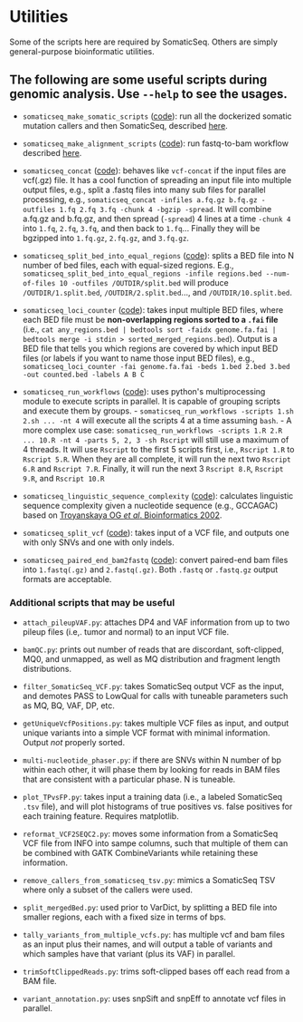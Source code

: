 # Utilities

Some of the scripts here are required by SomaticSeq. Others are simply
general-purpose bioinformatic utilities.

## The following are some useful scripts during genomic analysis. Use `--help` to see the usages.

-   `somaticseq_make_somatic_scripts`
    ([code](dockered_pipelines/makeSomaticScripts.py)): run all the dockerized 
    somatic mutation callers and then SomaticSeq, described
    [here](dockered_pipelines/README.md).

-   `somaticseq_make_alignment_scripts`
    ([code](dockered_pipelines/makeAlignmentScripts.py)):
    run fastq-to-bam workflow described [here](dockered_pipelines/README.md).

-   `somaticseq_concat` ([code](../genomic_file_parsers/concat.py)): behaves
    like `vcf-concat` if the input files are vcf(.gz) file. It has a cool
    function of spreading an input file into multiple output files, e.g., split
    a .fastq files into many sub files for parallel processing, e.g.,
    `somaticseq_concat -infiles a.fq.gz b.fq.gz -outfiles 1.fq 2.fq 3.fq -chunk 4 -bgzip -spread`.
    It will combine a.fq.gz and b.fq.gz, and then spread (`-spread`) 4 lines at
    a time `-chunk 4` into `1.fq`, `2.fq`, `3.fq`, and then back to `1.fq`...
    Finally they will be bgzipped into `1.fq.gz`, `2.fq.gz`, and `3.fq.gz`.

-   `somaticseq_split_bed_into_equal_regions`
    ([code](split_bed_into_equal_regions.py)): splits a BED file into N number
    of bed files, each with equal-sized regions. E.g.,
    `somaticseq_split_bed_into_equal_regions -infile regions.bed --num-of-files 10 -outfiles /OUTDIR/split.bed`
    will produce `/OUTDIR/1.split.bed`, `/OUTDIR/2.split.bed`..., and
    `/OUTDIR/10.split.bed`.

-   `somaticseq_loci_counter` ([code](lociCounterWithLabels.py)): takes input
    multiple BED files, where each BED file must be **non-overlapping regions
    sorted to a `.fai` file** (i.e.,
    `cat any_regions.bed | bedtools sort -faidx genome.fa.fai | bedtools merge -i stdin > sorted_merged_regions.bed`).
    Output is a BED file that tells you which regions are covered by which input
    BED files (or labels if you want to name those input BED files), e.g.,
    `somaticseq_loci_counter -fai genome.fa.fai -beds 1.bed 2.bed 3.bed -out counted.bed -labels A B C`

-   `somaticseq_run_workflows` ([code](dockered_pipelines/run_workflows.py)):
    uses python's multiprocessing module to execute scripts in parallel. It is
    capable of grouping scripts and execute them by groups. -
    `somaticseq_run_workflows -scripts 1.sh 2.sh ... -nt 4` will execute all the
    scripts 4 at a time assuming `bash`. - A more complex use case:
    `somaticseq_run_workflows -scripts 1.R 2.R ... 10.R -nt 4 -parts 5, 2, 3 -sh Rscript`
    will still use a maximum of 4 threads. It will use `Rscript` to the first 5
    scripts first, i.e., `Rscript 1.R` to `Rscript 5.R`. When they are all
    complete, it will run the next two `Rscript 6.R` and `Rscript 7.R`. Finally,
    it will run the next 3 `Rscript 8.R`, `Rscript 9.R`, and `Rscript 10.R`

-   `somaticseq_linguistic_sequence_complexity`
    ([code](linguistic_sequence_complexity.py)): calculates linguistic sequence
    complexity given a nucleotide sequence (e.g., GCCAGAC) based on
    [Troyanskaya OG _et al_. Bioinformatics 2002](https://doi.org/10.1093/bioinformatics/18.5.679).

-   `somaticseq_split_vcf` ([code](../vcf_modifier/splitVcf.py)): takes input of
    a VCF file, and outputs one with only SNVs and one with only indels.

-   `somaticseq_paired_end_bam2fastq` ([code](paired_end_bam2fastq.py)): convert
    paired-end bam files into `1.fastq(.gz)` and `2.fastq(.gz)`. Both `.fastq`
    or `.fastq.gz` output formats are acceptable.

### Additional scripts that may be useful

-   `attach_pileupVAF.py`: attaches DP4 and VAF information from up to two
    pileup files (i.e,. tumor and normal) to an input VCF file.

-   `bamQC.py`: prints out number of reads that are discordant, soft-clipped,
    MQ0, and unmapped, as well as MQ distribution and fragment length
    distributions.

-   `filter_SomaticSeq_VCF.py`: takes SomaticSeq output VCF as the input, and
    demotes PASS to LowQual for calls with tuneable parameters such as MQ, BQ,
    VAF, DP, etc.

-   `getUniqueVcfPositions.py`: takes multiple VCF files as input, and output
    unique variants into a simple VCF format with minimal information. Output
    _not_ properly sorted.

-   `multi-nucleotide_phaser.py`: if there are SNVs within N number of bp within
    each other, it will phase them by looking for reads in BAM files that are
    consistent with a particular phase. N is tuneable.

-   `plot_TPvsFP.py`: takes input a training data (i.e., a labeled SomaticSeq
    `.tsv` file), and will plot histograms of true positives vs. false positives
    for each training feature. Requires matplotlib.

-   `reformat_VCF2SEQC2.py`: moves some information from a SomaticSeq VCF file
    from INFO into sampe columns, such that multiple of them can be combined
    with GATK CombineVariants while retaining these information.
-   `remove_callers_from_somaticseq_tsv.py`: mimics a SomaticSeq TSV where only
    a subset of the callers were used.

-   `split_mergedBed.py`: used prior to VarDict, by splitting a BED file into
    smaller regions, each with a fixed size in terms of bps.

-   `tally_variants_from_multiple_vcfs.py`: has multiple vcf and bam files as an
    input plus their names, and will output a table of variants and which
    samples have that variant (plus its VAF) in parallel.

-   `trimSoftClippedReads.py`: trims soft-clipped bases off each read from a BAM
    file.

-   `variant_annotation.py`: uses snpSift and snpEff to annotate vcf files in
    parallel.

